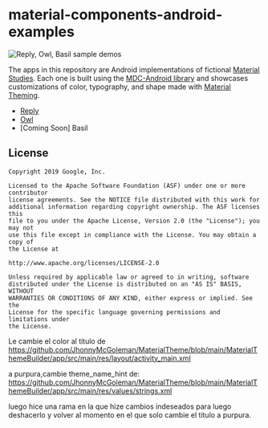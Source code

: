 # material-components-android-examples

<img src="screenshots/mdc_samples.gif" alt="Reply, Owl, Basil sample demos"/>

The apps in this repository are Android implementations of fictional [Material Studies](https://material.io/design/material-studies/). Each one is built using the [MDC-Android library](http://github.com/material-components/material-components-android/) and showcases customizations of color, typography, and shape made with [Material Theming](https://material.io/design/material-theming/).

* [Reply](Reply)
* [Owl](Owl)
* [Coming Soon] Basil

## License

```
Copyright 2019 Google, Inc.

Licensed to the Apache Software Foundation (ASF) under one or more contributor
license agreements. See the NOTICE file distributed with this work for
additional information regarding copyright ownership. The ASF licenses this
file to you under the Apache License, Version 2.0 (the "License"); you may not
use this file except in compliance with the License. You may obtain a copy of
the License at

http://www.apache.org/licenses/LICENSE-2.0

Unless required by applicable law or agreed to in writing, software
distributed under the License is distributed on an "AS IS" BASIS, WITHOUT
WARRANTIES OR CONDITIONS OF ANY KIND, either express or implied. See the
License for the specific language governing permissions and limitations under
the License.
```
Le cambie el color al titulo de
https://github.com/JhonnyMcGoleman/MaterialTheme/blob/main/MaterialThemeBuilder/app/src/main/res/layout/activity_main.xml

a purpura,cambie theme_name_hint de:
https://github.com/JhonnyMcGoleman/MaterialTheme/blob/main/MaterialThemeBuilder/app/src/main/res/values/strings.xml

luego hice una rama en la que hize cambios indeseados para luego deshacerlo y volver al momento en el que solo cambie el titulo a purpura.
